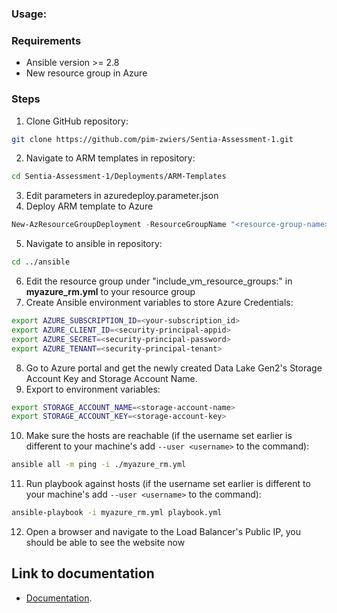 ### Usage:

### Requirements
* Ansible version >= 2.8
* New resource group in Azure

### Steps
1. Clone GitHub repository:
```bash
git clone https://github.com/pim-zwiers/Sentia-Assessment-1.git
```
2. Navigate to ARM templates in repository:
```bash
cd Sentia-Assessment-1/Deployments/ARM-Templates
```
3. Edit parameters in azuredeploy.parameter.json
4. Deploy ARM template to Azure
```powershell 
New-AzResourceGroupDeployment -ResourceGroupName "<resource-group-name>" -TemplateFile .\azuredeploy.json -TemplateParameterFile .\azuredeploy.parameter.json
```
5. Navigate to ansible in repository:
```bash
cd ../ansible
```
6. Edit the resource group under "include_vm_resource_groups:" in **myazure_rm.yml** to your resource group
7. Create Ansible environment variables to store Azure Credentials:
```bash
export AZURE_SUBSCRIPTION_ID=<your-subscription_id>
export AZURE_CLIENT_ID=<security-principal-appid>
export AZURE_SECRET=<security-principal-password>
export AZURE_TENANT=<security-principal-tenant>
```
8. Go to Azure portal and get the newly created Data Lake Gen2's Storage Account Key and Storage Account Name.
9. Export to environment variables:
```bash
export STORAGE_ACCOUNT_NAME=<storage-account-name>
export STORAGE_ACCOUNT_KEY=<storage-account-key>
```
10. Make sure the hosts are reachable (if the username set earlier is different to your machine's add ``--user <username>`` to the command):
```bash
ansible all -m ping -i ./myazure_rm.yml
```
11. Run playbook against hosts (if the username set earlier is different to your machine's add ``--user <username>`` to the command):
```bash
ansible-playbook -i myazure_rm.yml playbook.yml
```
12. Open a browser and navigate to the Load Balancer's Public IP, you should be able to see the website now

## Link to documentation
- [Documentation](./Documentation/README.md).